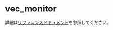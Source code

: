 # vec_monitor
詳細は[リファレンスドキュメント](https://hakoroboken.github.io/hakorobogems-documentation/module-reference/vec_monitor/)を参照してください。

